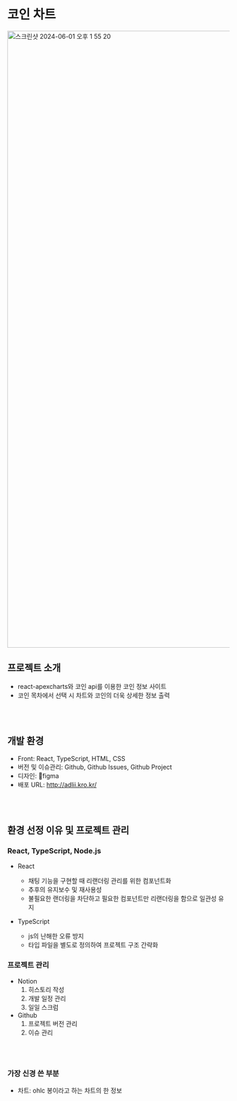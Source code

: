 코인 차트
====================

<img width="1394" alt="스크린샷 2024-06-01 오후 1 55 20" src="https://github.com/kimyougmin/ExpectedCryptocurrency/assets/38457985/1e9e4f06-21bb-46ec-bcda-42405bc80a1f">


프로젝트 소개
-------------
* react-apexcharts와 코인 api를 이용한 코인 정보 사이트
* 코인 목차에서 선택 시 차트와 코인의 더욱 상세한 정보 출력
<br/>
<br/>

개발 환경
----------
* Front: React, TypeScript, HTML, CSS
* 버전 및 이슈관리: Github, Github Issues, Github Project
* 디자인: figma
* 배포 URL: http://adlii.kro.kr/
<br/>
<br/>

환경 선정 이유 및 프로젝트 관리
--------------------------------
### React, TypeScript, Node.js
* React
  * 채팅 기능을 구현할 때 리랜더링 관리를 위한 컴포넌트화
  * 추후의 유지보수 및 재사용성
  * 불필요한 랜더링을 차단하고 필요한 컴포넌트만 리랜더링을 함으로 일관성 유지

* TypeScript
  * js의 난해한 오류 방지
  * 타입 파일을 별도로 정의하여 프로젝트 구조 간략화
    
### 프로젝트 관리
* Notion
  1. 히스토리 작성
  2. 개발 일정 관리
  3. 일일 스크럼
* Github
  1. 프로젝트 버전 관리
  2. 이슈 관리
<br/>
<br/>

### 가장 신경 쓴 부분
* 차트: ohlc 봉이라고 하는 차트의 한 정보
